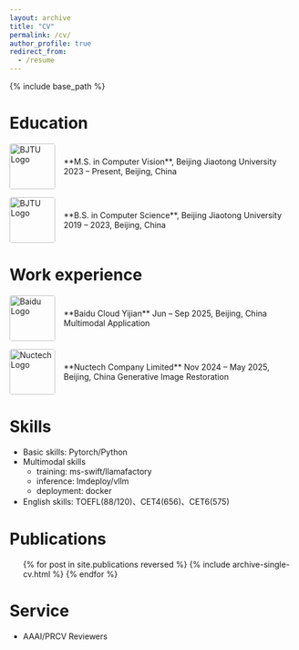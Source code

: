 ```yaml
---
layout: archive
title: "CV"
permalink: /cv/
author_profile: true
redirect_from:
  - /resume
---
```


{% include base_path %}

Education
======
<!-- * M.S. in Computer Vision, Beijing Jiaotong University, 2023 - Present
* B.S. in Computer Science, Beijing Jiaotong University, 2019 - 2023 -->

<div style="display:flex; align-items:center; margin-bottom:1em;">
  <div style="flex:0 0 80px; margin-right:15px;">
    <img src="bjtu.jpg" alt="BJTU Logo" style="width:80px; border-radius:4px;">
  </div>
  <div>
    **M.S. in Computer Vision**, Beijing Jiaotong University  
    2023 – Present, Beijing, China
  </div>
</div>

<div style="display:flex; align-items:center; margin-bottom:1em;">
  <div style="flex:0 0 80px; margin-right:15px;">
    <img src="bjtu.jpg" alt="BJTU Logo" style="width:80px; border-radius:4px;">
  </div>
  <div>
    **B.S. in Computer Science**, Beijing Jiaotong University  
    2019 – 2023, Beijing, China
  </div>
</div>

Work experience
======

<!-- * Jun-Sep, 2025: [Baidu Cloud Yijian](https://yijian.bce.baidu.com)
  * Multimodal Application

* Nov,2024 - May,2025: [Nuctech Comany Limited](https:www.nuctech.com)
  * Generative Image Restoration -->

<div style="display:flex; align-items:center; margin-bottom:1em;">
  <div style="flex:0 0 80px; margin-right:15px;">
    <img src="baidu.jpeg" alt="Baidu Logo" style="width:80px; border-radius:4px;">
  </div>
  <div>
    **Baidu Cloud Yijian**  
    Jun – Sep 2025, Beijing, China  
    Multimodal Application
  </div>
</div>

<div style="display:flex; align-items:center; margin-bottom:1em;">
  <div style="flex:0 0 80px; margin-right:15px;">
    <img src="nuctech.jpg" alt="Nuctech Logo" style="width:80px; border-radius:4px;">
  </div>
  <div>
    **Nuctech Company Limited**  
    Nov 2024 – May 2025, Beijing, China  
    Generative Image Restoration
  </div>
</div>
  
Skills
======
* Basic skills: Pytorch/Python
* Multimodal skills
  * training: ms-swift/llamafactory
  * inference: lmdeploy/vllm
  * deployment: docker
* English skills: TOEFL(88/120)、CET4(656)、CET6(575)

Publications
======
  <ul>{% for post in site.publications reversed %}
    {% include archive-single-cv.html %}
  {% endfor %}</ul>
  
Service
======
* AAAI/PRCV Reviewers
